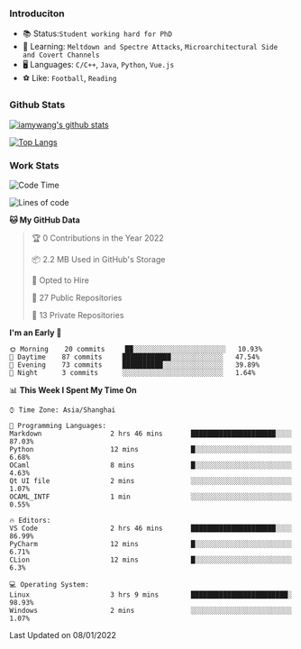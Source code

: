 ### Introduciton

- 📚 Status:`Student working hard for PhD`
- 🔎 Learning: `Meltdown and Spectre Attacks`, `Microarchitectural Side and Covert Channels`
- 🖥️ Languages: `C/C++`, `Java`, `Python`, `Vue.js`
- ⚽ Like: `Football`, `Reading`

### Github Stats

[![iamywang's github stats](https://github-readme-stats.vercel.app/api?username=iamywang&count_private=true&show_icons=true)]()

[![Top Langs](https://github-readme-stats.vercel.app/api/top-langs/?username=iamywang&layout=compact)]()

### Work Stats

<!--START_SECTION:waka-->
![Code Time](http://img.shields.io/badge/Code%20Time-68%20hrs%205%20mins-blue)

![Lines of code](https://img.shields.io/badge/From%20Hello%20World%20I%27ve%20Written-538%20Thousand%20lines%20of%20code-blue)

**🐱 My GitHub Data** 

> 🏆 0 Contributions in the Year 2022
 > 
> 📦 2.2 MB Used in GitHub's Storage 
 > 
> 💼 Opted to Hire
 > 
> 📜 27 Public Repositories 
 > 
> 🔑 13 Private Repositories  
 > 
**I'm an Early 🐤** 

```text
🌞 Morning    20 commits     ██░░░░░░░░░░░░░░░░░░░░░░░   10.93% 
🌆 Daytime    87 commits     ████████████░░░░░░░░░░░░░   47.54% 
🌃 Evening    73 commits     ██████████░░░░░░░░░░░░░░░   39.89% 
🌙 Night      3 commits      ░░░░░░░░░░░░░░░░░░░░░░░░░   1.64%

```


📊 **This Week I Spent My Time On** 

```text
⌚︎ Time Zone: Asia/Shanghai

💬 Programming Languages: 
Markdown                 2 hrs 46 mins       █████████████████████░░░░   87.03% 
Python                   12 mins             █░░░░░░░░░░░░░░░░░░░░░░░░   6.68% 
OCaml                    8 mins              █░░░░░░░░░░░░░░░░░░░░░░░░   4.63% 
Qt UI file               2 mins              ░░░░░░░░░░░░░░░░░░░░░░░░░   1.07% 
OCAML_INTF               1 min               ░░░░░░░░░░░░░░░░░░░░░░░░░   0.55%

🔥 Editors: 
VS Code                  2 hrs 46 mins       █████████████████████░░░░   86.99% 
PyCharm                  12 mins             █░░░░░░░░░░░░░░░░░░░░░░░░   6.71% 
CLion                    12 mins             █░░░░░░░░░░░░░░░░░░░░░░░░   6.3%

💻 Operating System: 
Linux                    3 hrs 9 mins        ████████████████████████░   98.93% 
Windows                  2 mins              ░░░░░░░░░░░░░░░░░░░░░░░░░   1.07%

```


 Last Updated on 08/01/2022
<!--END_SECTION:waka-->
